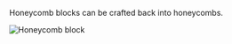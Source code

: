 Honeycomb blocks can be crafted back into honeycombs.

![Honeycomb block](https://github.com/VanillaChai/chocolate-tweaks/blob/main/Unpackable%20Honeycomb%20Block/Honeycomb%20block.png)

